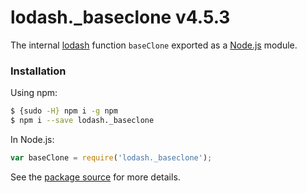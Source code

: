 # lodash._baseclone v4.5.3

The internal [lodash](https://lodash.com/) function `baseClone` exported as a [Node.js](https://nodejs.org/) module.

###  Installation

Using npm:
```bash
$ {sudo -H} npm i -g npm
$ npm i --save lodash._baseclone
```

In Node.js:
```js
var baseClone = require('lodash._baseclone');
```

See the [package source](https://github.com/lodash/lodash/blob/4.5.3-npm-packages/lodash._baseclone) for more details.
